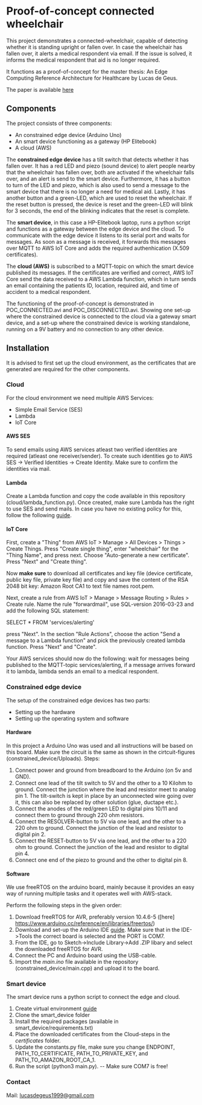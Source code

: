 
# Proof-of-concept connected wheelchair

This project demonstrates a connected-wheelchair, capable of detecting whether it is standing upright or fallen over. In case the wheelchair has fallen over, it alerts a medical respondent via email. If the issue is solved, it informs the medical respondent that aid is no longer required. 

It functions as a proof-of-concept for the master thesis: An Edge Computing Reference Architecture for Healthcare by Lucas de Geus.

The paper is available [here](paper.pdf)


## Components

The project consists of three components:
- An constrained edge device (Arduino Uno)
- An smart device functioning as a gateway (HP Elitebook)
- A cloud (AWS)

The __constrained edge device__ has a tilt switch that detects whether it has fallen over. It has a red LED and piezo (sound device) to alert people nearby that the wheelchair has fallen over, both are activated if the wheelchair falls over, and an alert is send to the smart device. Furthermore, it has a button to turn of the LED and piezo, which is also used to send a message to the smart device that there is no longer a need for medical aid. Lastly, it has another button and a green-LED, which are used to reset the wheelchair. If the reset button is pressed, the device is reset and the green-LED will blink for 3 seconds, the end of the blinking indicates that the reset is complete.

The __smart device__, in this case a HP-Elitebook laptop, runs a python script and functions as a gateway between the edge device and the cloud. To communicate with the edge device it listens to its serial port and waits for messages. As soon as a message is received, it forwards this messages over MQTT to AWS IoT Core and adds the required authenhication (X.509 certificates).

The __cloud (AWS)__ is subscribed to a MQTT-topic on which the smart device published its messages. If the certificates are verified and correct, AWS IoT Core send the data received to a AWS Lambda function, which in turn sends an email containing the patients ID, location, required aid, and time of accident to a medical respondent.

The functioning of the proof-of-concept is demonstrated in POC_CONNECTED.avi and POC_DISCONNECTED.avi. Showing one set-up where the constrained device is connected to the cloud via a gateway smart device, and a set-up where the constrained device is working standalone, running on a 9V battery and no connection to any other device.

## Installation
It is advised to first set up the cloud environment, as the certificates that are generated are required for the other components.

### Cloud
For the cloud environment we need multiple AWS Services:
- Simple Email Service (SES)
- Lambda
- IoT Core

#### AWS SES
To send emails using AWS services atleast two verified identities are required (atleast one receiver/sender). To create such identities go to AWS SES -> Verified Identities -> Create Identity. Make sure to confirm the identities via mail.

#### Lambda
Create a Lambda function and copy the code available in this repository (cloud/lambda_function.py). Once created, make sure Lambda has the right to use SES and send mails. In case you have no existing policy for this, follow the following [guide](https://aws.amazon.com/premiumsupport/knowledge-center/lambda-send-email-ses/).

#### IoT Core
First, create a "Thing" from AWS IoT > Manage > All Devices > Things > Create Things. Press "Create single thing", enter "wheelchair" for the "Thing Name", and press next. Choose "Auto-generate a new certificate". Press "Next" and "Create thing".

Now __make sure__ to download all certificates and key file (device certificate, public key file, private key file) and copy and save the content of the RSA 2048 bit key: Amazon Root CA1 to text file names root.pem.

Next, create a rule from AWS IoT > Manage > Message Routing > Rules > Create rule. Name the rule "forwardmail", use SQL-version 2016-03-23 and add the following SQL statement: 

SELECT * FROM 'services/alerting'

press "Next". In the section "Rule Actions", choose the action "Send a message to a Lambda function" and pick the previously created lambda function. Press "Next" and "Create".


Your AWS services should now do the following: wait for messages being published to the MQTT-topic services/alerting, if a message arrives forward it to lambda, lambda sends an email to a medical respondent.

### Constrained edge device
The setup of the constrained edge devices has two parts:
- Setting up the hardware
- Setting up the operating system and software

#### Hardware
In this project a Arduino Uno was used and all instructions will be based on this board. Make sure the circuit is the same as shown in the cirtcuit-figures (constrained_device/Uploads). Steps:
1. Connect power and ground from breadboard to the Arduino (on 5v and GND). 
2. Connect one lead of the tilt switch to 5V and the other to a 10 Kilohm to ground. Connect the junction where the lead and resistor meet to analog pin 1. The tilt-switch is kept in place by an unconnected wire going over it, this can also be replaced by other solution (glue, ductape etc.).
3. Connect the anodes of the red/green LED to digital pins 10/11 and connect them to ground through 220 ohm resistors.
4. Connect the RESOLVER-button to 5V via one lead, and the other to a 220 ohm to ground. Connect the junction of the lead and resistor to digital pin 2.
5. Connect the RESET-button to 5V via one lead, and the other to a 220 ohm to ground. Connect the junction of the lead and resistor to digital pin 4.
6. Connect one end of the piezo to ground and the other to digital pin 8.

#### Software
We use freeRTOS on the arduino board, mainly because it provides an easy way of running multiple tasks and it operates well with AWS-stack.

Perform the following steps in the given order:
1. Download freeRTOS for AVR, preferably version 10.4.6-5 ([here] https://www.arduino.cc/reference/en/libraries/freertos/)
2. Download and set-up the Arduino IDE [guide](https://docs.arduino.cc/software/ide-v1/tutorials/Windows). Make sure that in the IDE->Tools the correct board is selected and the PORT is COM7.
3. From the IDE, go to Sketch->Include Library->Add .ZIP libary and select the downloaded freeRTOS for AVR.
4. Connect the PC and Arduino board using the USB-cable. 
5. Import the _main.ino_ file available in the repository (constrained_device/main.cpp) and upload it to the board.

### Smart device
The smart device runs a python script to connect the edge and cloud. 
1. Create virtual environment [guide](https://docs.python.org/3/library/venv.html)
2. Clone the smart_device folder
3. Install the required packages (available in smart_device/requirements.txt)
4. Place the downloaded certificates from the Cloud-steps in the _certificates_ folder.
5. Update the constants.py file, make sure you change ENDPOINT, PATH_TO_CERTIFICATE, PATH_TO_PRIVATE_KEY, and PATH_TO_AMAZON_ROOT_CA_1.
6. Run the script (python3 main.py). -- Make sure COM7 is free!


### Contact
Mail: lucasdegeus1999@gmail.com

